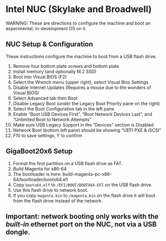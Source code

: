# Intel NUC (Skylake and Broadwell)

WARNING:  These are directions to configure the machine and boot an experimental, in-development OS on it.

## NUC Setup & Configuration

These instructions configure the machine to boot from a USB flash drive.

1. Remove four bottom plate screws and bottom plate
2. Install memory (and optionally M.2 SSD)
3. Boot into Visual BIOS (F2)
4. Select the Wrench menu (upper right), select Visual Bios Settings
5. Disable Internet Updates (Requires a mouse due to the wonders of Visual BIOS)
6. Select Advanced tab then Boot
7. Disable Legacy Boot (under the Legacy Boot Priority pane on the right)
8. Select the Boot Configuration tab in the left pane
9. Enable “Boot USB Devices First”, “Boot Network Devices Last”, and “Unlimited Boot to Network Attempts”
10. Make sure USB Legacy Support in the “Devices” section is Disabled
11. Network Boot (bottom left pane) should be showing “UEFI PXE & iSCSI”
12. F10 to save settings, Y to confirm

## GigaBoot20x6 Setup
1. Format the first partition on a USB flash drive as FAT.
2. Build Magenta for x86-64
3. The bootloader is here: build-magenta-pc-x86-64/bootloader/bootx64.efi
4. Copy `bootx64.elf` to `/EFI/BOOT/BOOTX64.EFI` on the USB flash drive.
4. Use this flash drive to network boot.
5. If you copy `magenta.bin` to `/magenta.bin` on the flash drive it will boot from the flash drive instead of the network.

## Important: network booting only works with the *built-in* ethernet port on the NUC, not via a USB dongle.
